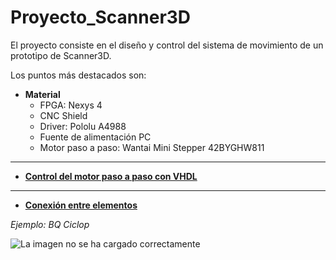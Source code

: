 # Proyecto_Scanner3D

El proyecto consiste en el diseño y control del sistema de movimiento de un prototipo de Scanner3D.

Los puntos más destacados son:

- **Material**
    - FPGA: Nexys 4 
    - CNC Shield
    - Driver: Pololu A4988
    - Fuente de alimentación PC 
    - Motor paso a paso: Wantai Mini Stepper 42BYGHW811 
---

- [**Control del motor paso a paso con VHDL**](https://github.com/sanchezco/proyecto_scanner3D/blob/master/control_stepper_motor.md)
---

- [**Conexión entre elementos**](https://github.com/sanchezco/proyecto_scanner3D/blob/master/conexiones_elementos.md)



*Ejemplo: BQ Ciclop*

![La imagen no se ha cargado correctamente](https://github.com/sanchezco/proyecto_scanner3D/blob/master/Imgs/unnamed.jpg "Ejemplo de Scanner 3: BQ Ciclops")
